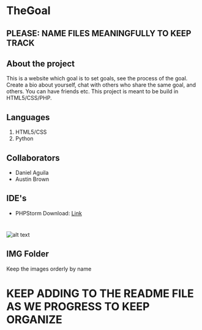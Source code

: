 # TheGoal
## PLEASE: NAME FILES MEANINGFULLY TO KEEP TRACK
## About the project
This is a website which goal is to set goals, see the process of the goal. Create a bio about yourself, chat with others who share the same goal, and others. You can have friends etc. 
This project is meant to be build in HTML5/CSS/PHP.
## Languages
1) HTML5/CSS
2) Python
## Collaborators
- Daniel Aguila
- Austin Brown
## IDE's
- PHPStorm Download:
<a href="https://www.jetbrains.com/phpstorm/">Link</a>
#
![alt text](https://encrypted-tbn0.gstatic.com/images?q=tbn:ANd9GcSDWp27vtoqpqP9bHfBNyJhr8fAR4um3S99IlxaVUU1YBOmSEmpIg)
## IMG Folder
Keep the images orderly by name

# KEEP ADDING TO THE README FILE AS WE PROGRESS TO KEEP ORGANIZE
